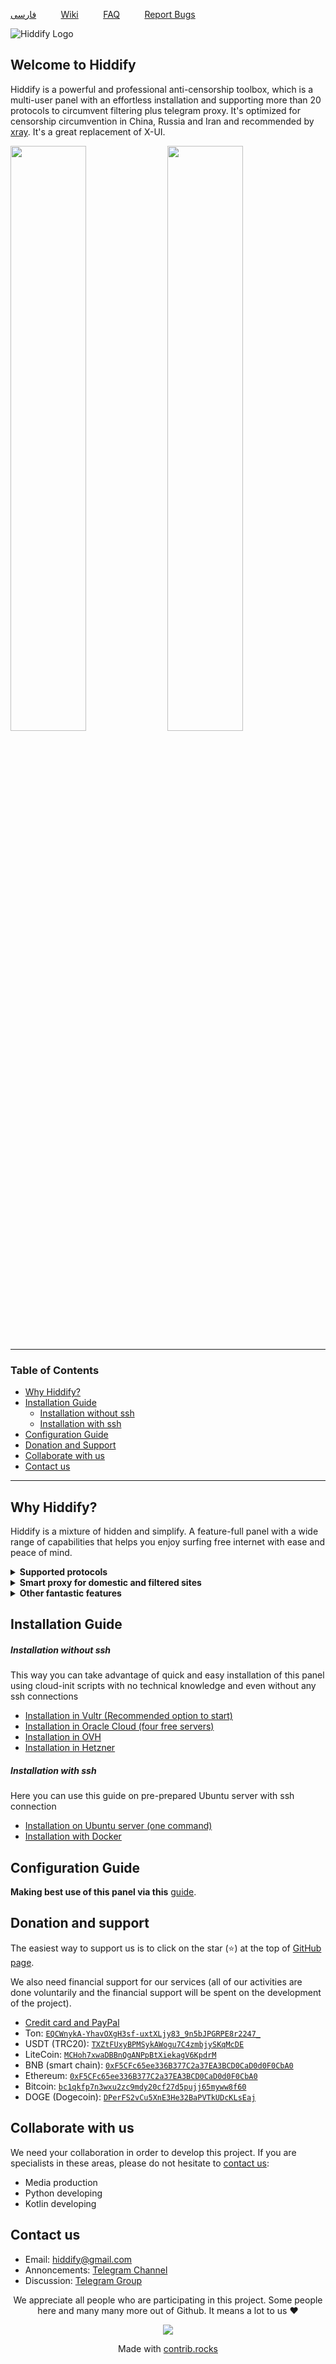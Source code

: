 
<div dir="ltr" markdown="1">

 [فارسی](https://github.com/hiddify/hiddify-config/blob/main/README_fa.md)&nbsp;&nbsp;&nbsp;&nbsp;&nbsp;&nbsp;&nbsp;&nbsp;&nbsp;&nbsp;[Wiki](https://github.com/hiddify/hiddify-config/wiki)&nbsp;&nbsp;&nbsp;&nbsp;&nbsp;&nbsp;&nbsp;&nbsp;&nbsp;&nbsp;[FAQ](https://github.com/hiddify/hiddify-config/discussions/categories/q-a-%D8%B3%D9%88%D8%A7%D9%84%D8%A7%D8%AA-%D8%B1%D8%A7%DB%8C%D8%AC)&nbsp;&nbsp;&nbsp;&nbsp;&nbsp;&nbsp;&nbsp;&nbsp;&nbsp;&nbsp;[Report Bugs](https://github.com/hiddify/hiddify-config/issues)&nbsp;&nbsp;&nbsp;&nbsp;&nbsp;&nbsp;&nbsp;&nbsp;&nbsp;&nbsp;

![Hiddify Logo](https://user-images.githubusercontent.com/125398461/227720391-f6360e48-f211-4f56-a5b1-42522c30ecb7.png)


</div>



<div dir="ltr" markdown="1">

## Welcome to Hiddify

Hiddify is a powerful and professional anti-censorship toolbox, which is a multi-user panel with an effortless installation and supporting more than 20 protocols to circumvent filtering plus telegram proxy.  It's optimized for censorship circumvention in China, Russia and Iran and recommended by [xray](https://github.com/XTLS/Xray-core). It's a great replacement of X-UI.


<img width="49%" src="https://user-images.githubusercontent.com/125398461/227756020-b1d827e3-d305-4c58-a7b3-3e316e80e6af.png" />
<img width="49%" src="https://user-images.githubusercontent.com/114227601/220698460-c8b56096-f34d-413b-8129-cfd6dd29cc7e.png" />


***

### Table of Contents
- [Why Hiddify?](https://github.com/hiddify/hiddify-config/edit/main/README.md#why-hiddify)
- [Installation Guide](https://github.com/hiddify/hiddify-config/edit/main/README.md#installation-guide)
  - [Installation without ssh](https://github.com/hiddify/hiddify-config/edit/main/README.md#installation-without-ssh)
  - [Installation with ssh](https://github.com/hiddify/hiddify-config/edit/main/README.md#installation-with-ssh)
- [Configuration Guide](https://github.com/hiddify/hiddify-config/edit/main/README.md#configuration-guide)
- [Donation and Support](https://github.com/hiddify/hiddify-config/edit/main/README.md#donation-and-support)
- [Collaborate with us](https://github.com/hiddify/hiddify-config/edit/main/README.md#collaborate-with-us)
- [Contact us](https://github.com/hiddify/hiddify-config/edit/main/README.md#contact-us)

***
## Why Hiddify?
Hiddify is a mixture of hidden and simplify. A feature-full panel with a wide range of capabilities that helps you enjoy surfing free internet with ease and peace of mind. 

<details markdown="1"> <summary> <b>Supported protocols</b> </summary> 

| Supported Configs | Supported Configs |
| - | - |
| ♥ **Telegram Proxy** ♥ | **vless+xtls** |
| **Web Socket (cdn support)**:<br> - vless+tls+ws <br>- trojan+tls+ws <br> - vmess+tls+ws | **h2+tls**:<br> - vless+tls<br> - trojan+tls<br> - vmess+tls |
| **grpc+tls**:<br> - vless+grpc+tls<br> - trojan+grpc+tls<br> - vmess+grpc+tls | **http1.1+tls**:  <br>- trojan+tls <br> - vmess+tls|
| **old configs**: <br> - trojango (cdn support) <br> - v2ray+ws (cdn support) <br> - vmess (cdn support) <br> - ss+faketls| **HTTP** <br> -unsafe, default is disable <br> - vless<br> -vmess |

</details>


<details markdown="1"> <summary><b>Smart proxy for domestic and filtered sites</b></summary>
 
You can connect to the internet in 3 modes using Hiddify(Clash) client and Hiddify panel. 
1. This method only circumvents filtered websites via the proxies.
2. This method circumvents all websites except domestic websites based in China, Russia and Iran. This way the domestic websites can be opened without any proxies (recommended)
3. This method circumvents all websites. 

At the same time, the proposed solution is resistant to detection by the internet filtering entities and prevents the usual attacks on the server i.e., the possibility of detection is minimal, however, do not forget to disable other ports except 22, 80 and 443.  

</details>

<details markdown="1"><summary><b>Other fantastic features</b></summary>


<details  markdown="1"> <summary>Supported operating systems</summary>
Hiddify has been tested on Ubuntu 20.04 and 22.04. Ubuntu arm64 or amd64
</details>



<details  markdown="1"> <summary>Speed test</summary>

In this way, you can check the speed of the server with and without anti-filter.

![speed_test](https://user-images.githubusercontent.com/114227601/210183115-4e1f4186-421e-4316-8082-3ce53275adc7.png)

</details>

 

<details markdown="1"> <summary>DNS over HTTPS (CDN support)</summary>
 
To use DNS over HTTPS, just use the following DNS in the browser. 
 
 `https://yourdomain.com/yoursecret/dns/dns-query{?dns}`
 
</details>

<details markdown="1"> <summary>Redirector (CDN support)</summary> 
When you want to share Telegram proxy or Shadowsocks proxy through other programs, it is possible to redirect with CDN support. For example, if you put the Shadowsocks configuration instead of "fullURL", clicking on this link will open Shadowsocks app and activate the proxy on it. For example:
 `https://yourdomain.com/yoursecret/redirect/fullURL` 

 Replace "fullURL" by the Shadowsocks configuration. 

 
 `https://yourdomain.com/yoursecret/redirect/ss://secret/` 
 
</details>

</details>
</details>


## Installation Guide


##### Installation without ssh
This way you can take advantage of quick and easy installation of this panel using cloud-init scripts with no technical knowledge and even without any ssh connections

- [Installation in Vultr (Recommended option to start) ](https://github.com/hiddify/hiddify-config/wiki/Vultr-نصب-خیلی-خیلی-سریع-در-ولتر)
- [Installation in Oracle Cloud (four free servers)](https://github.com/hiddify/hiddify-config/wiki/Oracle-نصب-خیلی-خیلی-سریع-در-اوراکل-کلود)
- [Installation in OVH ](https://github.com/hiddify/hiddify-config/wiki/OVH-نصب-خیلی-سریع-در-او-وی-اچ)
- [Installation in Hetzner](https://github.com/hiddify/hiddify-config/wiki/Hetzner-نصب-خیلی-سریع-در-هتزنر)

##### Installation with ssh
Here you can use this guide on pre-prepared Ubuntu server with ssh connection

- [Installation on Ubuntu server (one command)](https://github.com/hiddify/hiddify-config/wiki/نصب-سریع-در-اوبونتو)
- [Installation with Docker](https://github.com/hiddify/hiddify-config/wiki/نصب-با-داکر)






## Configuration Guide
**Making best use of this panel via this** [guide](https://github.com/hiddify/hiddify-config/wiki/How-to-configure-Hiddify-Panel-properly).

## Donation and support 
The easiest way to support us is to click on the star (⭐) at the top of [GitHub page](https://github.com/hiddify/hiddify-config).

We also need financial support for our services (all of our activities are done voluntarily and the financial support will be spent on the development of the project). 



 - [Credit card and PayPal](https://opencollective.com/hiddify/contribute/backer-50556/checkout?interval=month&amount=25)
  - Ton: [`EQCWnykA-YhavOXgH3sf-uxtXLjy83_9n5bJPGRPE8r2247_`](https://tonwhales.com/explorer/address/EQCWnykA-YhavOXgH3sf-uxtXLjy83_9n5bJPGRPE8r2247_)
  - USDT (TRC20): [`TXZtFUxyBPMSykAWogu7C4zmbjySKqMcDE`](https://chart.apis.google.com/chart?cht=qr&chs=500x500&chl=usdt:TXZtFUxyBPMSykAWogu7C4zmbjySKqMcDE&chld=H)
  - LiteCoin: [`MCHoh7xwaDBBnQgANPpBtXiekagV6KpdrM`](https://chart.apis.google.com/chart?cht=qr&chs=500x500&chl=litecoin:MCHoh7xwaDBBnQgANPpBtXiekagV6KpdrM&chld=H)
  - BNB (smart chain): [`0xF5CFc65ee336B377C2a37EA3BCD0CaD0d0F0CbA0`](https://chart.apis.google.com/chart?cht=qr&chs=500x500&chl=bnb:0xF5CFc65ee336B377C2a37EA3BCD0CaD0d0F0CbA0&chld=H)
  - Ethereum: [`0xF5CFc65ee336B377C2a37EA3BCD0CaD0d0F0CbA0`](https://chart.apis.google.com/chart?cht=qr&chs=500x500&chl=ethereum:0xF5CFc65ee336B377C2a37EA3BCD0CaD0d0F0CbA0&chld=H)
  - Bitcoin: [`bc1qkfp7n3wxu2zc9mdy20cf27d5pujj65myww8f60`](https://chart.apis.google.com/chart?cht=qr&chs=500x500&chl=bitcoin:bc1qkfp7n3wxu2zc9mdy20cf27d5pujj65myww8f60&chld=H)
  - DOGE (Dogecoin): [`DPerFS2vCu5XnE3He32BaPVTkUDcKLsEaj`](https://chart.apis.google.com/chart?cht=qr&chs=500x500&chl=doge:DPerFS2vCu5XnE3He32BaPVTkUDcKLsEaj&chld=H)



## Collaborate with us 
We need your collaboration in order to develop this project. If you are specialists in these areas, please do not hesitate to [contact us](https://github.com/hiddify/hiddify-config/blob/main/README.md#contact-us--%D8%B1%D8%A7%D9%87%D9%87%D8%A7%DB%8C-%D8%A7%D8%B1%D8%AA%D8%A8%D8%A7%D8%B7-%D8%A8%D8%A7-%D9%85%D8%A7):

* Media production &nbsp;&nbsp;&nbsp;&nbsp;  
* Python developing &nbsp;&nbsp;&nbsp;&nbsp; ‌  
* Kotlin developing &nbsp;&nbsp;&nbsp;&nbsp; 
## Contact us
* Email: [hiddify@gmail.com](mailto:hiddify@gmail.com)
* Annoncements: [Telegram Channel](https://t.me/hiddify)
* Discussion: [Telegram Group](https://t.me/hiddify_board/5)

<p align=center>
 We appreciate all people who are participating in this project. Some people here and many many more out of Github. It means a lot to us ♥
 </p>
 
<p align=center> 
<a href="https://github.com/hiddify/hiddify-config/graphs/contributors">
  <img src="https://contrib.rocks/image?repo=hiddify/hiddify-config" />
</a>
</p>
<p align=center>
 Made with <a rel="" target="_blank" href="https://contrib.rocks">contrib.rocks</a> 
</p>
